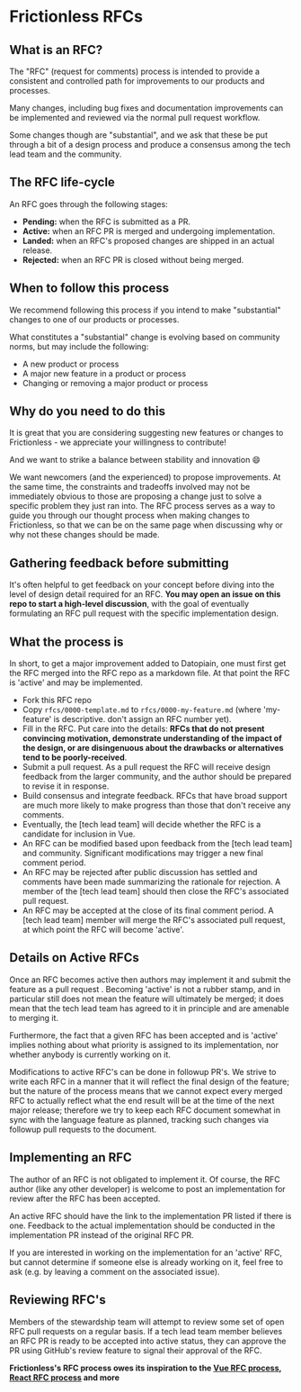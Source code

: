# Frictionless RFCs

## What is an RFC?

The "RFC" (request for comments) process is intended to provide a consistent and controlled path for improvements to our products and processes.

Many changes, including bug fixes and documentation improvements can be implemented and reviewed via the normal pull request workflow.

Some changes though are "substantial", and we ask that these be put through a bit of a design process and produce a consensus among the tech lead team and the community.

## The RFC life-cycle

An RFC goes through the following stages:

- **Pending:** when the RFC is submitted as a PR.
- **Active:** when an RFC PR is merged and undergoing implementation.
- **Landed:** when an RFC's proposed changes are shipped in an actual release.
- **Rejected:** when an RFC PR is closed without being merged.

## When to follow this process

We recommend following this process if you intend to make "substantial" changes to one of our products or processes.

What constitutes a "substantial" change is evolving based on community norms, but may include the following:

- A new product or process
- A major new feature in a product or process
- Changing or removing a major product or process

## Why do you need to do this

It is great that you are considering suggesting new features or changes to Frictionless - we appreciate your willingness to contribute!

And we want to strike a balance between stability and innovation 😄

We want newcomers (and the experienced) to propose improvements. At the same time, the constraints and tradeoffs involved may not be immediately obvious to those are proposing a change just to solve a specific problem they just ran into. The RFC process serves as a way to guide you through our thought process when making changes to Frictionless, so that we can be on the same page when discussing why or why not these changes should be made.

## Gathering feedback before submitting

It's often helpful to get feedback on your concept before diving into the level of design detail required for an RFC. **You may open an issue on this repo to start a high-level discussion**, with the goal of eventually formulating an RFC pull request with the specific implementation design.

## What the process is

In short, to get a major improvement added to Datopiain, one must first get the RFC merged into the RFC repo as a markdown file. At that point the RFC is 'active' and may be implemented.

* Fork this RFC repo
* Copy `rfcs/0000-template.md` to `rfcs/0000-my-feature.md` (where 'my-feature' is descriptive. don't assign an RFC number yet).
* Fill in the RFC. Put care into the details: **RFCs that do not present convincing motivation, demonstrate understanding of the impact of the design, or are disingenuous about the drawbacks or
alternatives tend to be poorly-received**.
* Submit a pull request. As a pull request the RFC will receive design feedback from the larger community, and the author should be prepared to revise it in response.
* Build consensus and integrate feedback. RFCs that have broad support are much more likely to make progress than those that don't receive any comments.
* Eventually, the [tech lead team] will decide whether the RFC is a candidate for inclusion in Vue.
* An RFC can be modified based upon feedback from the [tech lead team] and community. Significant modifications may trigger a new final comment period.
* An RFC may be rejected after public discussion has settled and comments have been made summarizing the rationale for rejection. A member of the [tech lead team] should then close the RFC's associated pull request.
* An RFC may be accepted at the close of its final comment period. A [tech lead team] member will merge the RFC's associated pull request, at which point the RFC will become 'active'.

## Details on Active RFCs

Once an RFC becomes active then authors may implement it and submit the feature as a pull request . Becoming 'active' is not a rubber stamp, and in particular still does not mean the feature will ultimately be merged; it does mean that the tech lead team has agreed to it in principle and are amenable to merging it.

Furthermore, the fact that a given RFC has been accepted and is 'active' implies nothing about what priority is assigned to its implementation, nor whether anybody is currently working on it.

Modifications to active RFC's can be done in followup PR's. We strive to write each RFC in a manner that it will reflect the final design of the feature; but the nature of the process means that we cannot expect every merged RFC to actually reflect what the end result will be at the time of the next major release; therefore we try to keep each RFC document somewhat in sync with the language feature as planned, tracking such changes via followup pull requests to the document.

## Implementing an RFC

The author of an RFC is not obligated to implement it. Of course, the RFC author (like any other developer) is welcome to post an implementation for review after the RFC has been accepted.

An active RFC should have the link to the implementation PR listed if there is one. Feedback to the actual implementation should be conducted in the implementation PR instead of the original RFC PR.

If you are interested in working on the implementation for an 'active' RFC, but cannot determine if someone else is already working on it, feel free to ask (e.g. by leaving a comment on the associated issue).

## Reviewing RFC's

Members of the stewardship team will attempt to review some set of open RFC pull requests on a regular basis. If a tech lead team member believes an RFC PR is ready to be accepted into active status, they can approve the PR using GitHub's review feature to signal their approval of the RFC.

**Frictionless's RFC process owes its inspiration to the [Vue RFC process], [React RFC process] and more**

[Vue RFC process]: https://github.com/vuejs/rfcs
[React RFC process]: https://github.com/reactjs/rfcs
